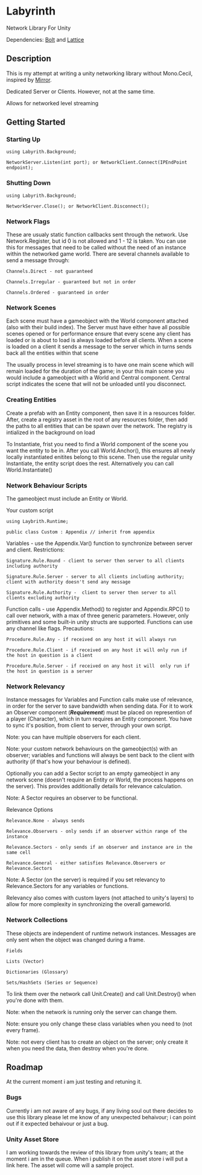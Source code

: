 # Labyrinth

Network Library For Unity

Dependencies: [Bolt](https://github.com/maelishere/Bolt) and [Lattice](https://github.com/maelishere/Lattice)

## Description

This is my attempt at writing a unity networking library without Mono.Cecil, inspired by [Mirror](https://github.com/vis2k/Mirror).

Dedicated Server or Clients. However, not at the same time.

Allows for networked level streaming

## Getting Started

### Starting Up

    using Labyrith.Background;

    NetworkServer.Listen(int port); or NetworkClient.Connect(IPEndPoint endpoint);

### Shutting Down

    using Labyrith.Background;

    NetworkServer.Close(); or NetworkClient.Disconnect();

### Network Flags

These are usualy static function callbacks sent through the network. Use Network.Register, but id 0 is not allowed and 1 - 12 is taken. You can use this for messages that need to be called without the need of an instance within the networked game world. There are several channels available to send a message through:

    Channels.Direct - not guaranteed
    
    Channels.Irregular - guaranteed but not in order
    
    Channels.Ordered - guaranteed in order

### Network Scenes

Each scene must have a gameobject with the World component attached (also with their build index). The Server must have either have all possible scenes opened or for performance ensure that every scene any client has loaded or is about to load is always loaded before all clients. When a scene is loaded on a client it sends a message to the server which in turns sends back all the entities within that scene 

The usually process in level streaming is to have one main scene which will remain loaded for the duration of the game; in your this main scene you would include a gameobject with a World and Central component. Central script indicates the scene that will not be unloaded until you disconnect.

### Creating Entities

Create a prefab with an Entity component, then save it in a resources folder. After, create a registry asset in the root of any resources folder, then add the paths to all entities that can be spawn over the network. The registry is intialized in the background on load

To Instantiate, frist you need to find a World component of the scene you want the entity to be in. After you call World.Anchor(), this ensures all newly locally instantiated enitites belong to this scene. Then use the regular unity Instantiate, the entity script does the rest. Alternatively you can call World.Instantiate() 

### Network Behaviour Scripts

The gameobject must include an Entity or World.

Your custom script

    using Laybrith.Runtime;

    public class Custom : Appendix // inherit from appendix

Variables - use the Appendix.Var<T>() function to synchronize between server and client. Restrictions:
    
    Signature.Rule.Round - client to server then server to all clients including authority
    
    Signature.Rule.Server - server to all clients including authority; client with authority doesn't send any message
    
    Signature.Rule.Authority -  client to server then server to all clients excluding authority

Function calls - use Appendix.Method() to register and Appendix.RPC() to call over network, with a max of three generic parameters. However, only primitives and some built-in unity structs are supported. Functions can use any channel like flags. Precautions:
    
    Procedure.Rule.Any - if received on any host it will always run
    
    Procedure.Rule.Client - if received on any host it will only run if the host in question is a client
    
    Procedure.Rule.Server - if received on any host it will  only run if the host in question is a server
    
### Network Relevancy

Instance messages for Variables and Function calls make use of relevance, in order for the server to save bandwidth when sending data. For it to work an Observer component (***Requirement***) must be placed on represention of a player (Character), which in turn requires an Entity component. You have to sync it's position, from client to server, through your own script. 

Note: you can have multiple observers for each client.

Note: your custom network behaviours on the gameobject(s) with an observer; variables and functions will always be sent back to the client with authority (if that's how your behaviour is defined).

Optionally you can add a Sector script to an empty gameobject in any network scene (doesn't require an Entity or World, the process happens on the server). This provides additionally details for relevance calculation.

Note: A Sector requires an observer to be functional.

Relevance Options
    
    Relevance.None - always sends 
    
    Relevance.Observers - only sends if an observer within range of the instance
    
    Relevance.Sectors - only sends if an observer and instance are in the same cell
    
    Relevance.General - either satisfies Relevance.Observers or Relevance.Sectors
    
Note: A Sector (on the server) is required if you set relevancy to Relevance.Sectors for any variables or functions.

Relevancy also comes with custom layers (not attached to unity's layers) to allow for more complexity in synchronizing the overall gameworld.

### Network Collections

These objects are independent of runtime network instances. Messages are only sent when the object was changed during a frame.

    Fields

    Lists (Vector)

    Dictionaries (Glossary) 

    Sets/HashSets (Series or Sequence)

To link them over the network call Unit.Create() and call Unit.Destroy() when you're done with them.
    
Note: when the network is running only the server can change them.

Note: ensure you only change these class variables when you need to (not every frame).

Note: not every client has to create an object on the server; only create it when you need the data, then destroy when you're done.

## Roadmap

At the current moment i am just testing and retuning it.

### Bugs

Currently i am not aware of any bugs, if any living soul out there decides to use this library please let me know of any unexpected behaivour; i can point out if it expected behaivour or just a bug.

### Unity Asset Store 

I am working towards the review of this library from unity's team; at the moment i am in the queue. When i publish it on the asset store i will put a link here. The asset will come will a sample project.